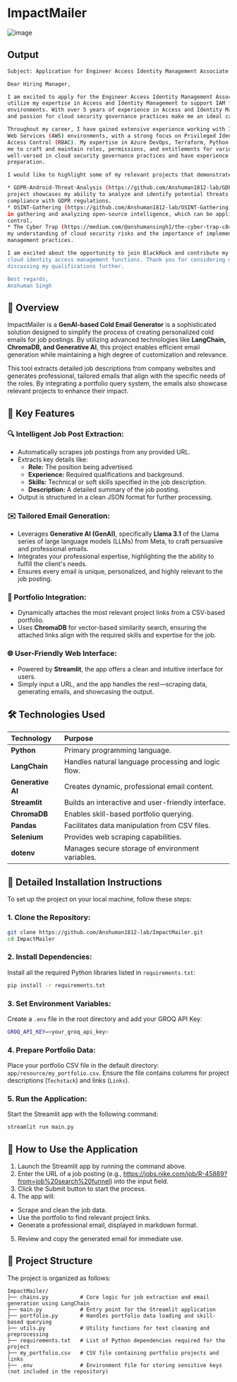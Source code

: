 # ImpactMailer

![image](https://github.com/user-attachments/assets/dbca4d47-9e4b-45be-b6b5-7e1267eb9517)

## Output
```bash
Subject: Application for Engineer Access Identity Management Associate Role

Dear Hiring Manager,

I am excited to apply for the Engineer Access Identity Management Associate position at BlackRock, where I can
utilize my expertise in Access and Identity Management to support IAM functions in Microsoft Azure and AWS
environments. With over 5 years of experience in Access and Identity Management, I am confident that my skills
and passion for cloud security governance practices make me an ideal candidate for this role.

Throughout my career, I have gained extensive experience working with IAM within Microsoft Azure and Amazon
Web Services (AWS) environments, with a strong focus on Privileged Identity Management (PIM) and Role-Based
Access Control (RBAC). My expertise in Azure DevOps, Terraform, Python scripting, and PowerShell has enabled
me to craft and maintain roles, permissions, and entitlements for various businesses and departments. I am
well-versed in cloud security governance practices and have experience with IAM policy and document
preparation.

I would like to highlight some of my relevant projects that demonstrate my capabilities:

* GDPR-Android-Threat-Analysis (https://github.com/Anshuman1812-lab/GDPR-Android-Threat-Analysis): This
project showcases my ability to analyze and identify potential threats in Android applications, ensuring
compliance with GDPR regulations.
* OSINT-Gathering (https://github.com/Anshuman1812-lab/OSINT-Gathering): This project demonstrates my skills
in gathering and analyzing open-source intelligence, which can be applied to identity management and access
control.
* The Cyber Trap (https://medium.com/@anshumansingh1/the-cyber-trap-c8467168663c): This article highlights
my understanding of cloud security risks and the importance of implementing robust identity and access
management practices.

I am excited about the opportunity to join BlackRock and contribute my expertise to support the company's
cloud identity access management functions. Thank you for considering my application. I look forward to
discussing my qualifications further.

Best regards,
Anshuman Singh
```

## 🚀 Overview
ImpactMailer is a **GenAI-based Cold Email Generator** is a sophisticated solution designed to simplify the process of creating personalized cold emails for job postings. By utilizing advanced technologies like **LangChain, ChromaDB, and Generative AI**, this project enables efficient email generation while maintaining a high degree of customization and relevance.

This tool extracts detailed job descriptions from company websites and generates professional, tailored emails that align with the specific needs of the roles. By integrating a portfolio query system, the emails also showcase relevant projects to enhance their impact.


## 🌟 Key Features
### 🔍 Intelligent Job Post Extraction:
- Automatically scrapes job postings from any provided URL.
- Extracts key details like:
  - **Role:** The position being advertised.
  - **Experience:** Required qualifications and background.
  - **Skills:** Technical or soft skills specified in the job description.
  - **Description:** A detailed summary of the job posting.
- Output is structured in a clean JSON format for further processing.

### ✉️ Tailored Email Generation:
- Leverages **Generative AI (GenAI)**, specifically **Llama 3.1** of the Llama series of large language models (LLMs) from Meta, to craft persuasive and professional emails.
- Integrates your professional expertise, highlighting the the ability to fulfill the client's needs.
- Ensures every email is unique, personalized, and highly relevant to the job posting.

### 📂 Portfolio Integration:
- Dynamically attaches the most relevant project links from a CSV-based portfolio.
- Uses **ChromaDB** for vector-based similarity search, ensuring the attached links align with the required skills and expertise for the job.

### 🌐 User-Friendly Web Interface:
- Powered by **Streamlit**, the app offers a clean and intuitive interface for users.
- Simply input a URL, and the app handles the rest—scraping data, generating emails, and showcasing the output.


## 🛠️ Technologies Used

|**Technology**       | Purpose                                              |
|:--------------------|:-----------------------------------------------------|
| **Python**          | Primary programming language.                        |
| **LangChain**       | Handles natural language processing and logic flow.  |
| **Generative AI**   | Creates dynamic, professional email content.         |
| **Streamlit**       | Builds an interactive and user-friendly interface.   |
| **ChromaDB**        | Enables skill-based portfolio querying.              |
| **Pandas**          | Facilitates data manipulation from CSV files.        |
| **Selenium**        | Provides web scraping capabilities.                  |
| **dotenv**          | Manages secure storage of environment variables.     |


## 📖 Detailed Installation Instructions
To set up the project on your local machine, follow these steps:
### 1. Clone the Repository:
```bash
git clone https://github.com/Anshuman1812-lab/ImpactMailer.git
cd ImpactMailer
```

### 2. Install Dependencies:
Install all the required Python libraries listed in `requirements.txt`:
```bash
pip install -r requirements.txt
```

### 3. Set Environment Variables:
Create a `.env` file in the root directory and add your GROQ API Key:
```bash
GROQ_API_KEY=<your_groq_api_key>
```

### 4. Prepare Portfolio Data:
Place your portfolio CSV file in the default directory: `app/resource/my_portfolio.csv`.
Ensure the file contains columns for project descriptions (`Techstack`) and links (`Links`).

### 5. Run the Application:
Start the Streamlit app with the following command:
```bash
streamlit run main.py
```


## 🎯 How to Use the Application
1. Launch the Streamlit app by running the command above.
2. Enter the URL of a job posting (e.g., https://jobs.nike.com/job/R-45889?from=job%20search%20funnel) into the input field.
3. Click the Submit button to start the process.
4. The app will:
  - Scrape and clean the job data.
  - Use the portfolio to find relevant project links.
  - Generate a professional email, displayed in markdown format.
5. Review and copy the generated email for immediate use.


## 📂 Project Structure
The project is organized as follows:

```plaintext
ImpactMailer/
├── chains.py          # Core logic for job extraction and email generation using LangChain
├── main.py            # Entry point for the Streamlit application
├── portfolio.py       # Handles portfolio data loading and skill-based querying
├── utils.py           # Utility functions for text cleaning and preprocessing
├── requirements.txt   # List of Python dependencies required for the project
├── my_portfolio.csv   # CSV file containing portfolio projects and links
├── .env               # Environment file for storing sensitive keys (not included in the repository)
```
